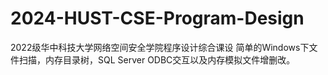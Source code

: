 # 2024-HUST-CSE-Program-Design
2022级华中科技大学网络空间安全学院程序设计综合课设
简单的Windows下文件扫描，内存目录树，SQL Server ODBC交互以及内存模拟文件增删改。

